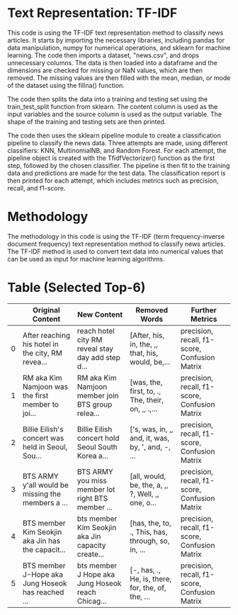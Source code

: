 # Text Representation: TF-IDF

This code is using the TF-IDF text representation method to classify news articles. It starts by importing the necessary libraries, including pandas for data manipulation, numpy for numerical operations, and sklearn for machine learning. The code then imports a dataset, "news.csv", and drops unnecessary columns. The data is then loaded into a dataframe and the dimensions are checked for missing or NaN values, which are then removed. The missing values are then filled with the mean, median, or mode of the dataset using the fillna() function.

The code then splits the data into a training and testing set using the train_test_split function from sklearn. The content column is used as the input variables and the source column is used as the output variable. The shape of the training and testing sets are then printed.

The code then uses the sklearn pipeline module to create a classification pipeline to classify the news data. Three attempts are made, using different classifiers: KNN, MultinomialNB, and Random Forest. For each attempt, the pipeline object is created with the TfidfVectorizer() function as the first step, followed by the chosen classifier. The pipeline is then fit to the training data and predictions are made for the test data. The classification report is then printed for each attempt, which includes metrics such as precision, recall, and f1-score.


# Methodology

 The methodology in this code is using the TF-IDF (term frequency-inverse document frequency) text representation method to classify news articles. The TF-IDF method is used to convert text data into numerical values that can be used as input for machine learning algorithms.
 
 # Table (Selected Top-6)
 
 

|   | Original Content                                   | New Content                                       | Removed Words                                     | Further Metrics                                    |
|---|----------------------------------------------------|---------------------------------------------------|---------------------------------------------------|----------------------------------------------------|
| 0 | After reaching his hotel in the city, RM revea...  | reach hotel city RM reveal stay day add step d... | [After, his, in, the, ,, that, his, would, be,... | precision,    recall,  f1-score,  Confusion Matrix |
| 1 | RM aka Kim Namjoon was the first member to joi...  | RM aka Kim Namjoon member join BTS group relea... | [was, the, first, to, ., The, their, on, ,, .,... | precision,    recall,  f1-score,  Confusion Matrix |
| 2 | Billie Eilish's concert was held in Seoul, Sou...  | Billie Eilish concert hold Seoul South Korea a... | ['s, was, in, ,, and, it, was, by, ', and, -, ... | precision,    recall,  f1-score,  Confusion Matrix |
| 3 | BTS ARMY y'all would be missing the members a ...  | BTS ARMY you miss member lot right BTS member ... | [all, would, be, the, a, ,, ?, Well, ,, one, o... | precision,    recall,  f1-score,  Confusion Matrix |
| 4 | BTS member Kim Seokjin aka Jin has the capacit...  | bts member Kim Seokjin aka Jin capacity create... | [has, the, to, ., This, has, through, so, in, ... | precision,    recall,  f1-score,  Confusion Matrix |
| 5 | BTS member J-Hope aka Jung Hoseok has reached ...  | bts member J Hope aka Jung Hoseok reach Chicag... | [-, has, ., He, is, there, for, the, of, the, ... | precision,    recall,  f1-score,  Confusion Matrix |
